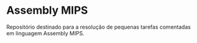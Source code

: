# Assembly MIPS

Repositório destinado para a resolução de pequenas tarefas comentadas em linguagem Assembly MIPS.
 
